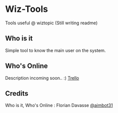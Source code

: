 # Wiz-Tools

Tools useful @ wiztopic
(Still writing readme)

## Who is it

Simple tool to know the main user on the system.

## Who's Online

Description incoming soon.. :)
[Trello](https://trello.com/b/eWXnKHeb/whos-online)

## Credits

Who is it, Who's Online : Florian Davasse [@aimbot31](https://github.com/aimbot31)